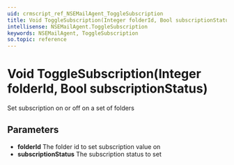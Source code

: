 ```yaml
---
uid: crmscript_ref_NSEMailAgent_ToggleSubscription
title: Void ToggleSubscription(Integer folderId, Bool subscriptionStatus)
intellisense: NSEMailAgent.ToggleSubscription
keywords: NSEMailAgent, ToggleSubscription
so.topic: reference
---
```


# Void ToggleSubscription(Integer folderId, Bool subscriptionStatus)

Set subscription on or off on a set of folders

## Parameters

* **folderId** The folder id to set subscription value on
* **subscriptionStatus** The subscription status to set
